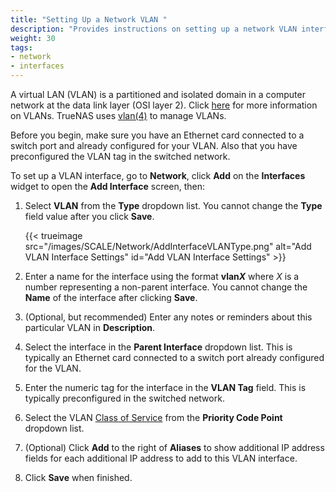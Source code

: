 ```yaml
---
title: "Setting Up a Network VLAN "
description: "Provides instructions on setting up a network VLAN interface."
weight: 30
tags:
- network
- interfaces
---
```


A virtual LAN (VLAN) is a partitioned and isolated domain in a computer network at the data link layer (OSI layer 2).
Click [here](https://www.ieee802.org/1/pages/802.1Q-2014.html) for more information on VLANs.
TrueNAS uses [vlan(4)](https://man.cx/vlan(4)) to manage VLANs.

Before you begin, make sure you have an Ethernet card connected to a switch port and already configured for your VLAN.
Also that you have preconfigured the VLAN tag in the switched network.

To set up a VLAN interface, go to **Network**, click **Add** on the **Interfaces** widget to open the **Add Interface** screen, then:

1. Select **VLAN** from the **Type** dropdown list. You cannot change the **Type** field value after you click **Save**.
   
   {{< trueimage src="/images/SCALE/Network/AddInterfaceVLANType.png" alt="Add VLAN Interface Settings" id="Add VLAN Interface Settings" >}}

2. Enter a name for the interface using the format **vlan*X*** where *X* is a number representing a non-parent interface.
   You cannot change the **Name** of the interface after clicking **Save**.

3. (Optional, but recommended) Enter any notes or reminders about this particular VLAN in **Description**.

4. Select the interface in the **Parent Interface** dropdown list. This is typically an Ethernet card connected to a switch port already configured for the VLAN.

5. Enter the numeric tag for the interface in the **VLAN Tag** field. This is typically preconfigured in the switched network.

6. Select the VLAN [Class of Service](https://tools.ietf.org/html/rfc4761#section-4.2.7)  from the **Priority Code Point** dropdown list.

7. (Optional)  Click **Add** to the right of **Aliases** to show additional IP address fields for each additional IP address to add to this VLAN interface.

8. Click **Save** when finished.